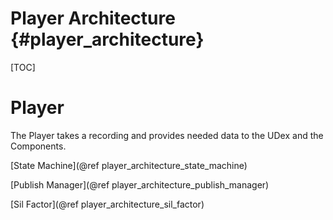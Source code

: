 Player Architecture {#player_architecture}
=============

[TOC]

# Player

The Player takes a recording and provides needed data to the UDex and the Components.

[State Machine](@ref player_architecture_state_machine)

[Publish Manager](@ref player_architecture_publish_manager)

[Sil Factor](@ref player_architecture_sil_factor)
